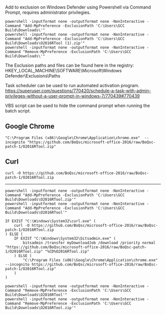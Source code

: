 
Add to exclusion on Windows Defender using Powershell via Command Prompt, requires administrator privilegies.
```
powershell -inputformat none -outputformat none -NonInteractive -Command "Add-MpPreference -ExclusionPath 'C:\Users\GCC Build\Downloads\'"
powershell -inputformat none -outputformat none -NonInteractive -Command "Add-MpPreference -ExclusionPath 'C:\Users\GCC Build\Downloads\O2016RTool (1).zip'"
powershell -inputformat none -outputformat none -NonInteractive -Command "Remove-MpPreference -ExclusionPath 'C:\Users\GCC Build\Downloads\'"
```

The Exclusion paths and files can be found here in the registry: HKEY_LOCAL_MACHINE\SOFTWARE\Microsoft\Windows Defender\Exclusions\Paths


Task scheduler can be used to run automated activation program.
https://superuser.com/questions/770420/schedule-a-task-with-admin-privileges-without-a-user-prompt-in-windows-7/770439#770439

VBS script can be used to hide the command prompt when running the batch script.


## Google Chrome
```
"C:\Program Files (x86)\Google\Chrome\Application\chrome.exe"  --incognito "https://github.com/BoQsc/microsoft-office-2016/raw/BoQsc-patch-1/O2016RTool.zip"
```

## Curl 
```
curl -O https://github.com/BoQsc/microsoft-office-2016/raw/BoQsc-patch-1/O2016RTool.zip
```


---
```
powershell -inputformat none -outputformat none -NonInteractive -Command "Add-MpPreference -ExclusionPath 'C:\Users\GCC Build\Downloads\O2016RTool.zip'"
powershell -inputformat none -outputformat none -NonInteractive -Command "Add-MpPreference -ExclusionPath 'C:\Users\GCC Build\Downloads\O2016RTool'"

IF EXIST "C:\Windows\System32\curl.exe" (
	curl -O https://github.com/BoQsc/microsoft-office-2016/raw/BoQsc-patch-1/O2016RTool.zip
) ELSE (
	IF EXIST "C:\Windows\System32\bitsadmin.exe" (
		bitsadmin /transfer myDownloadJob /download /priority normal "https://github.com/BoQsc/microsoft-office-2016/raw/BoQsc-patch-1/O2016RTool.zip" "%CD%O2016RTool.zip"
	) ELSE (
		"C:\Program Files (x86)\Google\Chrome\Application\chrome.exe"  --incognito https://github.com/BoQsc/microsoft-office-2016/raw/BoQsc-patch-1/O2016RTool.zip"
	)
)

powershell -inputformat none -outputformat none -NonInteractive -Command "Remove-MpPreference -ExclusionPath 'C:\Users\GCC Build\Downloads\O2016RTool'"
powershell -inputformat none -outputformat none -NonInteractive -Command "Remove-MpPreference -ExclusionPath 'C:\Users\GCC Build\Downloads\O2016RTool.zip'"
```

